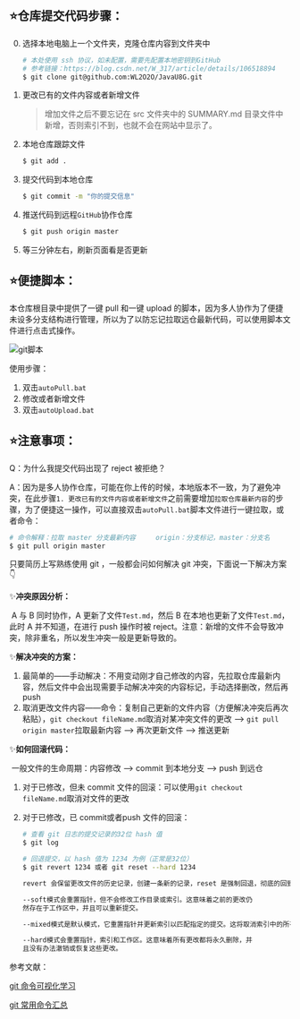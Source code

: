 ## ⭐仓库提交代码步骤：

0. 选择本地电脑上一个文件夹，克隆仓库内容到文件夹中

     ```bash
     # 本处使用 ssh 协议，如未配置，需要先配置本地密钥到GitHub
     # 参考链接：https://blog.csdn.net/W_317/article/details/106518894
     $ git clone git@github.com:WL2O2O/JavaU8G.git
     ```

1. 更改已有的文件内容或者新增文件

     > 增加文件之后不要忘记在 src 文件夹中的 SUMMARY.md 目录文件中新增，否则索引不到，也就不会在网站中显示了。

2. 本地仓库跟踪文件

    ```bash
    $ git add . 
    ```

3. 提交代码到本地仓库

    ```bash
    $ git commit -m "你的提交信息"
    ```

4. 推送代码到远程`GitHub`协作仓库

    ```bash
    $ git push origin master
    ```

5. 等三分钟左右，刷新页面看是否更新



## ⭐便捷脚本：

本仓库根目录中提供了一键 pull 和一键 upload 的脚本，因为多人协作为了便捷未设多分支结构进行管理，所以为了以防忘记拉取远仓最新代码，可以使用脚本文件进行点击式操作。

![git脚本](https://cs-wlei224.obs.cn-south-1.myhuaweicloud.com/blog-imgs/202312242058900.png)

使用步骤：

1. 双击`autoPull.bat`
2. 修改或者新增文件
3. 双击`autoUpload.bat`



 ## ⭐注意事项：

Q：为什么我提交代码出现了 reject 被拒绝？

A：因为是多人协作仓库，可能在你上传的时候，本地版本不一致，为了避免冲突，在此步骤`1. 更改已有的文件内容或者新增文件`之前需要增加`拉取仓库最新内容`的步骤，为了便捷这一操作，可以直接双击`autoPull.bat`脚本文件进行一键拉取，或者命令：

```bash
# 命令解释：拉取 master 分支最新内容     origin：分支标记，master：分支名
$ git pull origin master
```

只要简历上写熟练使用 git ，一般都会问如何解决 git 冲突，下面说一下解决方案👇

✨**冲突原因分析：**

​	A 与 B 同时协作，A 更新了文件`Test.md`，然后 B 在本地也更新了文件`Test.md`，此时 A 并不知道，在进行 push 操作时被 reject。注意：新增的文件不会导致冲突，除非重名，所以发生冲突一般是更新导致的。

✨**解决冲突的方案：**

1. 最简单的——手动解决：不用变动刚才自己修改的内容，先拉取仓库最新内容，然后文件中会出现需要手动解决冲突的内容标记，手动选择删改，然后再 push
2. 取消更改文件内容——命令：复制自己更新的文件内容（方便解决冲突后再次粘贴），`git checkout fileName.md`取消对某冲突文件的更改 --> `git pull origin master`拉取最新内容 --> 再次更新文件 --> 推送更新



✨**如何回滚代码：**

​	一般文件的生命周期：内容修改 --> commit 到本地分支 --> push 到远仓

 1. 对于已修改，但未 commit 文件的回滚：可以使用`git checkout fileName.md`取消对文件的更改

 2. 对于已修改，已 commit或者push 文件的回滚：

    ```bash
    # 查看 git 日志的提交记录的32位 hash 值
    $ git log
    
    # 回退提交，以 hash 值为 1234 为例（正常是32位）
    $ git revert 1234 或者 git reset --hard 1234
    
    revert 会保留更改文件的历史记录，创建一条新的记录，reset 是强制回退，彻底的回到指定的版本，reset 有三种模式可以选择：soft、mixed（默认）、hard（常用）
    
    --soft模式会重置指针，但不会修改工作目录或索引。这意味着之前的更改仍
    然存在于工作区中，并且可以重新提交。
    
    --mixed模式是默认模式，它重置指针并更新索引以匹配指定的提交。这将取消索引中的所有更改，但工作目录中的更改将保留。
    
    --hard模式会重置指针，索引和工作区。这意味着所有更改都将永久删除，并
    且没有办法澈销或恢复这些更改。
    ```

    

参考文献：

[git 命令可视化学习](https://learngitbranching.js.org/?locale=zh_CN)

[git 常用命令汇总](https://wl2o2o.github.io/2022/10/07/git/)